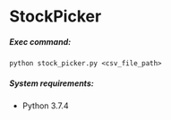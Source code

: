 # StockPicker

##### Exec command:

```
python stock_picker.py <csv_file_path>
```

##### System requirements:
- Python 3.7.4
